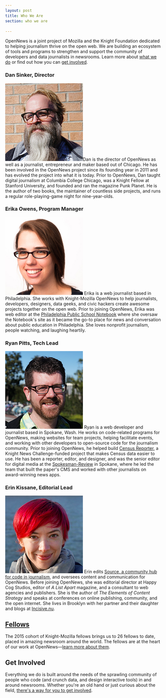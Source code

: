 ```yaml
---
layout: post
title: Who We Are
section: who we are

---
```


<p class="bodybig">OpenNews is a joint project of Mozilla and the Knight Foundation dedicated to helping journalism thrive on the open web. We are building an ecosystem of tools and programs to strengthen and support the community of developers and data journalists in newsrooms. Learn more about <a href="/what">what we do</a> or find out how you can <a href="/getinvolved">get involved</a>.</p>

### Dan Sinker, Director
<img src="/media/img/staff/sinker.jpg" class="headshot">Dan is the director of OpenNews as well as a journalist, entrepreneur and maker based out of Chicago. He has been involved in the OpenNews project since its founding year in 2011 and has evolved the project into what it is today. Prior to OpenNews, Dan taught digital journalism at Columbia College Chicago, was a Knight Fellow at Stanford University, and founded and ran the magazine Punk Planet. He is the author of two books, the maintainer of countless side projects, and runs a regular role-playing-game night for nine-year-olds.

### Erika Owens, Program Manager
<img src="/media/img/staff/owens.jpg" class="headshot"> Erika is a web journalist based in Philadelphia. She works with Knight-Mozilla OpenNews to help journalists, developers, designers, data geeks, and civic hackers create awesome projects together on the open web. Prior to joining OpenNews, Erika was web editor at the [Philadelphia Public School Notebook](http://thenotebook.org/) where she oversaw the Notebook's site as it became the go-to place for news and conversation about public education in Philadelphia. She loves nonprofit journalism, people watching, and laughing heartily.

### Ryan Pitts, Tech Lead
<img src="/media/img/staff/pitts.jpg" class="headshot"> Ryan is a web developer and journalist based in Spokane, Wash. He works on code-related programs for OpenNews, making websites for team projects, helping facilitate events, and working with other developers to open-source code for the journalism community. Prior to joining OpenNews, he helped build [Census Reporter](http://censusreporter.org/), a Knight News Challenge-funded project that makes Census data easier to use. He has been a reporter, editor, and designer, and was the senior editor for digital media at the [Spokesman-Review](http://www.spokesman.com/) in Spokane, where he led the team that built the paper's CMS and worked with other journalists on award-winning news apps.

### Erin Kissane, Editorial Lead
<img src="/media/img/staff/kissane.jpg" class="headshot"> Erin edits [Source, a community hub for code in journalism](http://source.opennews.org), and oversees content and communication for OpenNews. Before joining OpenNews, she was editorial director at Happy Cog Studios, editor of *A List Apart* magazine, and a consultant to web agencies and publishers. She is the author of *The Elements of Content Strategy* and speaks at conferences on online publishing, community, and the open internet. She lives in Brooklyn with her partner and their daughter and blogs at [Incisive.nu](http://incisive.nu).

## [Fellows](what/fellowships/community)
The 2015 cohort of Knight-Mozilla fellows brings us to 26 fellows to date, placed in amazing newsroom around the world. The fellows are at the heart of our work at OpenNews—[learn more about them](/what/fellowship).

## Get Involved

Everything we do is built around the needs of the sprawling community of people who code (and crunch data, and design interactive tools) in and around newsrooms. Whether you're an old hand or just curious about the field, [there's a way for you to get involved](/getinvolved/).

